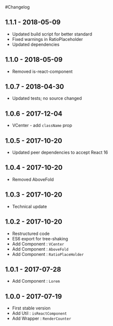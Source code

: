 #Changelog 

## 1.1.1 - 2018-05-09
- Updated build script for better standard
- Fixed warnings in RatioPlaceholder
- Updated dependencies

## 1.1.0 - 2018-05-09
- Removed is-react-component

## 1.0.7 - 2018-04-30
- Updated tests; no source changed

## 1.0.6 - 2017-12-04
- VCenter - add `className` prop

## 1.0.5 - 2017-10-20
- Updated peer dependencies to accept React 16

## 1.0.4 - 2017-10-20
- Removed AboveFold

## 1.0.3 - 2017-10-20
- Technical update

## 1.0.2 - 2017-10-20
- Restructured code
- ES6 export for tree-shaking
- Add Component : `VCenter`
- Add Component : `AboveFold`
- Add Component : `RatioPlaceHolder`

## 1.0.1 - 2017-07-28
- Add Component : `Lorem`

## 1.0.0 - 2017-07-19
- First stable version
- Add Util : `isReactComponent`
- Add Wrapper : `RenderCounter`
